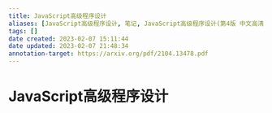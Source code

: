 ```yaml
---
title: JavaScript高级程序设计
aliases: [JavaScript高级程序设计, 笔记, JavaScript高级程序设计(第4版 中文高清)]
tags: []
date created: 2023-02-07 15:11:44
date updated: 2023-02-07 21:48:34
annotation-target: https://arxiv.org/pdf/2104.13478.pdf
---
```


# JavaScript高级程序设计
